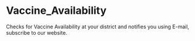 # Vaccine_Availability
Checks for Vaccine Availability at your district and notifies you using E-mail, subscribe to our website.
